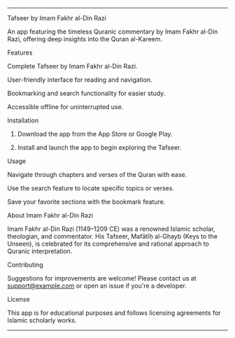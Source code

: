 
---

Tafseer by Imam Fakhr al-Din Razi

An app featuring the timeless Quranic commentary by Imam Fakhr al-Din Razi, offering deep insights into the Quran al-Kareem.

Features

Complete Tafseer by Imam Fakhr al-Din Razi.

User-friendly interface for reading and navigation.

Bookmarking and search functionality for easier study.

Accessible offline for uninterrupted use.


Installation

1. Download the app from the App Store or Google Play.


2. Install and launch the app to begin exploring the Tafseer.



Usage

Navigate through chapters and verses of the Quran with ease.

Use the search feature to locate specific topics or verses.

Save your favorite sections with the bookmark feature.


About Imam Fakhr al-Din Razi

Imam Fakhr al-Din Razi (1149–1209 CE) was a renowned Islamic scholar, theologian, and commentator. His Tafseer, Mafātīḥ al-Ghayb (Keys to the Unseen), is celebrated for its comprehensive and rational approach to Quranic interpretation.

Contributing

Suggestions for improvements are welcome! Please contact us at support@example.com or open an issue if you're a developer.

License

This app is for educational purposes and follows licensing agreements for Islamic scholarly works.


---
